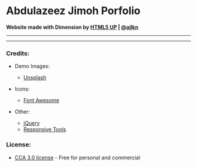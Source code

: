 # Abdulazeez Jimoh Porfolio

__Website made with Dimension by [HTML5 UP](https://html5up.net/) | [@ajlkn](http://twitter.com/ajlkn)__

----



----

### Credits:

* Demo Images:
  * [Unsplash](https://unsplash.com)

* Icons:
  * [Font Awesome](https://fontawesome.io)

* Other:
  * [jQuery](https://jquery.com)
  * [Responsive Tools](https://github.com/ajlkn/responsive-tools)


### License:
* [CCA 3.0 license](https://html5up.net/license) - Free for personal and commercial
